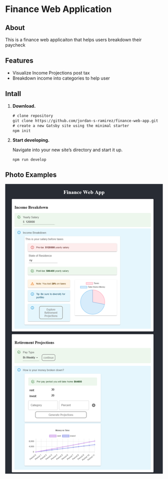 # Finance Web Application

## About
This is a finance web applicaiton that helps users breakdown their paycheck

## Features
* Visualize Income Projections post tax
* Breakdown income into categories to help user

## Intall

1.  **Download.**

    ```shell
    # clone repository
    git clone https://github.com/jordan-s-ramirez/finance-web-app.git
    # create a new Gatsby site using the minimal starter
    npm init
    ```

2.  **Start developing.**

    Navigate into your new site’s directory and start it up.

    ```shell
    npm run develop
    ```

## Photo Examples
![Webpage](./gitImages/webpage.png)
